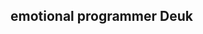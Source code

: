 ## emotional programmer Deuk

<p>
  
</p>

<!--[![Hits](https://hits.seeyoufarm.com/api/count/incr/badge.svg?url=https%3A%2F%2Fgithub.com%2FDeuk-Hoi%2Fhit-counter)](https://hits.seeyoufarm.com)
[![Anurag's github stats](https://github-readme-stats.vercel.app/api?username=Deuk-Hoi)](https://github.com/anuraghazra/github-readme-stats) -->

<!--
**Deuk-Hoi/Deuk-Hoi** is a ✨ _special_ ✨ repository because its `README.md` (this file) appears on your GitHub profile.

Here are some ideas to get you started:

- 🔭 I’m currently working on ...
- 🌱 I’m currently learning ...
- 👯 I’m looking to collaborate on ...
- 🤔 I’m looking for help with ...
- 💬 Ask me about ...
- 📫 How to reach me: ...
- 😄 Pronouns: ...
- ⚡ Fun fact: ...
-->
